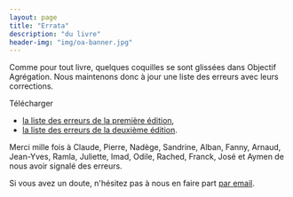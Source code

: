 ```yaml
---
layout: page
title: "Errata"
description: "du livre"
header-img: "img/oa-banner.jpg"
---
```


Comme pour tout livre, quelques coquilles se sont glissées dans Objectif Agrégation. Nous maintenons donc à jour une liste des erreurs avec leurs corrections.

Télécharger

* [la liste des erreurs de la première édition](correctif.pdf),
* [la liste des erreurs de la deuxième édition](correctif-deuxieme-edition.pdf).

Merci mille fois à Claude, Pierre, Nadège, Sandrine, Alban, Fanny, Arnaud, Jean-Yves, Ramla, Juliette, Imad, Odile, Rached, Franck, José et Aymen de nous avoir signalé des erreurs.

Si vous avez un doute, n'hésitez pas à nous en faire part [par email](mailto:objectif-agregation_at_h-k.fr).

